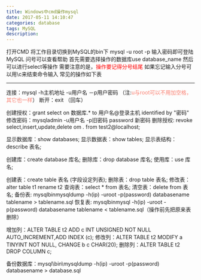 ```yaml
---
title: Windows中cmd操作mysql
date: 2017-05-11 14:10:47
categories: database
tags: MySQL
description: 
---
```


打开CMD
将工作目录切换到MySQL的bin下
mysql -u root -p
输入密码即可登陆MySQL
问号可以查看帮助
首先需要选择操作的数据库use database_name
然后可以进行select等操作
需要注意的是，<font color=red>操作要记得分号结尾</font>
如果忘记输入分号可以用\c来结束命令输入
常见的操作如下表
<!--more-->
-------------------------------------------------------------------------------------

连接：mysql -h主机地址 -u用户名 －p用户密码 （注:<font color=Salmon>u与root可以不用加空格，其它也一样</font>） 
断开：exit （回车） 

创建授权：grant select on 数据库.* to 用户名@登录主机 identified by \"密码\" 
修改密码：mysqladmin -u用户名 -p旧密码 password 新密码 
删除授权: revoke select,insert,update,delete om *.* from test2@localhost; 


显示数据库：show databases; 
显示数据表：show tables; 
显示表结构：describe 表名; 


创建库：create database 库名; 
删除库：drop database 库名; 
使用库：use 库名; 


创建表：create table 表名 (字段设定列表); 
删除表：drop table 表名; 
修改表：alter table t1 rename t2 
查询表：select * from 表名; 
清空表：delete from 表名; 
备份表: mysqlbinmysqldump -h(ip) -uroot -p(password) databasename tablename > tablename.sql 
恢复表: mysqlbinmysql -h(ip) -uroot -p(password) databasename tablename < tablename.sql（操作前先把原来表删除） 


增加列：ALTER TABLE t2 ADD c INT UNSIGNED NOT NULL AUTO_INCREMENT,ADD INDEX (c); 
修改列：ALTER TABLE t2 MODIFY a TINYINT NOT NULL, CHANGE b c CHAR(20); 
删除列：ALTER TABLE t2 DROP COLUMN c; 


备份数据库：mysql\bin\mysqldump -h(ip) -uroot -p(password) databasename > database.sql 


